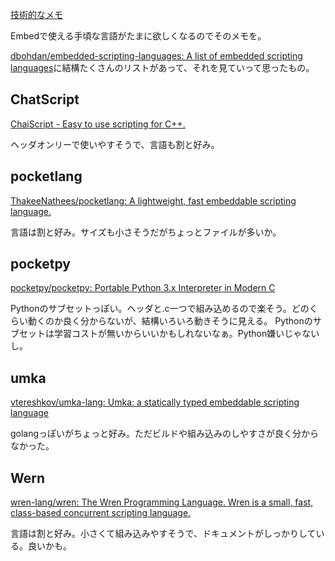 [技術的なメモ](%E6%8A%80%E8%A1%93%E7%9A%84%E3%81%AA%E3%83%A1%E3%83%A2)

Embedで使える手頃な言語がたまに欲しくなるのでそのメモを。

[dbohdan/embedded-scripting-languages: A list of embedded scripting languages](https://github.com/dbohdan/embedded-scripting-languages?tab=readme-ov-file)に結構たくさんのリストがあって、それを見ていって思ったもの。

## ChatScript

[ChaiScript - Easy to use scripting for C++.](https://chaiscript.com/index.html)

ヘッダオンリーで使いやすそうで、言語も割と好み。

## pocketlang

[ThakeeNathees/pocketlang: A lightweight, fast embeddable scripting language.](https://github.com/ThakeeNathees/pocketlang?tab=readme-ov-file)

言語は割と好み。サイズも小さそうだがちょっとファイルが多いか。

## pocketpy

[pocketpy/pocketpy: Portable Python 3.x Interpreter in Modern C](https://github.com/pocketpy/pocketpy?tab=readme-ov-file)

Pythonのサブセットっぽい。ヘッダと.c一つで組み込めるので楽そう。どのくらい動くのか良く分からないが、結構いろいろ動きそうに見える。
Pythonのサブセットは学習コストが無いからいいかもしれないなぁ。Python嫌いじゃないし。

## umka

[vtereshkov/umka-lang: Umka: a statically typed embeddable scripting language](https://github.com/vtereshkov/umka-lang/tree/master)

golangっぽいがちょっと好み。ただビルドや組み込みのしやすさが良く分からなかった。

## Wern

[wren-lang/wren: The Wren Programming Language. Wren is a small, fast, class-based concurrent scripting language.](https://github.com/wren-lang/wren)

言語は割と好み。小さくて組み込みやすそうで、ドキュメントがしっかりしている。良いかも。